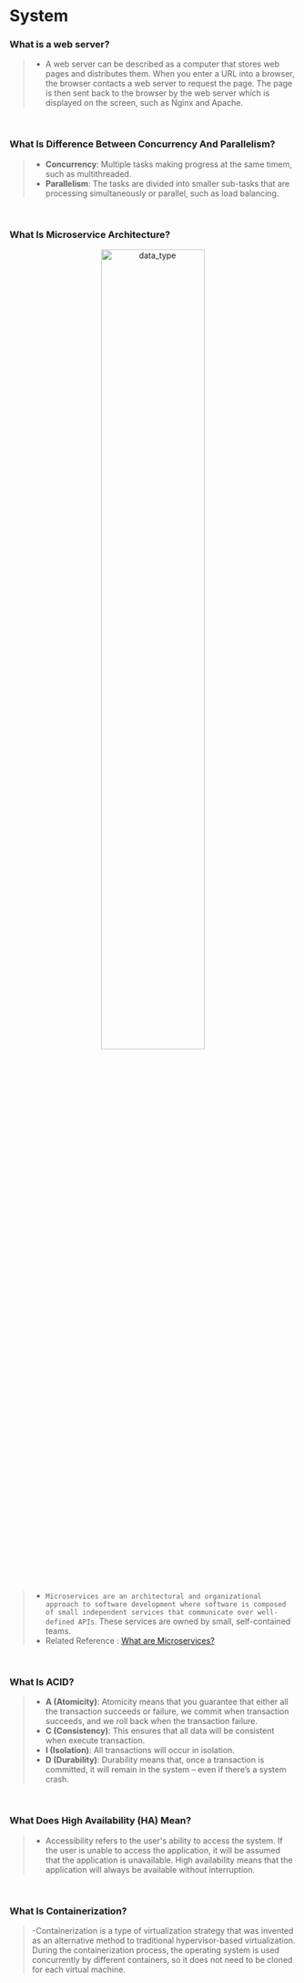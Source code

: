 # System

### **What is a web server?**
> - A web server can be described as a computer that stores web pages and distributes them. When you enter a URL into a browser, the browser contacts a web server to request the page. The page is then sent back to the browser by the web server which is displayed on the screen, such as Nginx and Apache.

<br/>

### **What Is Difference Between Concurrency And Parallelism?**
> - **Concurrency**: Multiple tasks making progress at the same timem, such as multithreaded.
> - **Parallelism**: The tasks are divided into smaller sub-tasks that are processing simultaneously or parallel, such as load balancing.

<br/>

### **What Is Microservice Architecture?**
<p align="center">
<img src="img/microservices.png" alt="data_type" title="data_type" width="60%">
</p>

> - `Microservices are an architectural and organizational approach to software development where software is composed of small independent services that communicate over well-defined APIs`. These services are owned by small, self-contained teams.
> - Related Reference : [What are Microservices?](https://aws.amazon.com/microservices/)

<br/>


### **What Is ACID?**
> - **A (Atomicity)**: Atomicity means that you guarantee that either all the transaction succeeds or failure, we commit when transaction succeeds, and we roll back when the transaction failure.
> - **C (Consistency)**: This ensures that all data will be consistent when execute transaction.
> - **I (Isolation)**: All transactions will occur in isolation.
> - **D (Durability)**: Durability means that, once a transaction is committed, it will remain in the system – even if there’s a system crash.

<br/>


### **What Does High Availability (HA) Mean?**
> - Accessibility refers to the user's ability to access the system. If the user is unable to access the application, it will be assumed that the application is unavailable. High availability means that the application will always be available without interruption.

<br/>


### **What Is Containerization?** 
> -Containerization is a type of virtualization strategy that was invented as an alternative method to traditional hypervisor-based virtualization. During the containerization process, the operating system is used concurrently by different containers, so it does not need to be cloned for each virtual machine.





